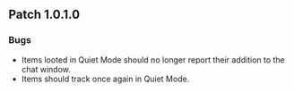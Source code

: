 ## Patch 1.0.1.0
### Bugs
- Items looted in Quiet Mode should no longer report their addition to the chat window.
- Items should track once again in Quiet Mode.